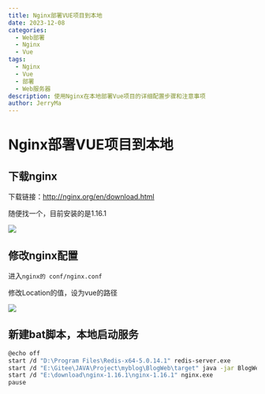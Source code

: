 ```yaml
---
title: Nginx部署VUE项目到本地
date: 2023-12-08
categories:
  - Web部署
  - Nginx
  - Vue
tags:
  - Nginx
  - Vue
  - 部署
  - Web服务器
description: 使用Nginx在本地部署Vue项目的详细配置步骤和注意事项
author: JerryMa
---
```


# Nginx部署VUE项目到本地

## 下载nginx

下载链接：http://nginx.org/en/download.html

随便找一个，目前安装的是1.16.1

![](https://gitlab.com/zw2d/blogimg/-/raw/main/pictures/2023/12/8_10_26_17_20231208-20231208102616.png)

## 修改nginx配置

进入`nginx的 conf/nginx.conf`

修改Location的值，设为vue的路径

![](https://gitlab.com/zw2d/blogimg/-/raw/main/pictures/2023/12/8_10_27_52_20231208-20231208102751.png)

## 新建bat脚本，本地启动服务

```bash
@echo off
start /d "D:\Program Files\Redis-x64-5.0.14.1" redis-server.exe
start /d "E:\Gitee\JAVA\Project\myblog\BlogWeb\target" java -jar BlogWeb-1.0-SNAPSHOT.jar
start /d "E:\download\nginx-1.16.1\nginx-1.16.1" nginx.exe
pause
```




